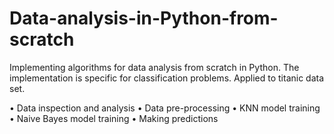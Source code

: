 # Data-analysis-in-Python-from-scratch
Implementing algorithms for data analysis from scratch in Python. 
The implementation is specific for classification problems. 
Applied to titanic data set.

•	Data inspection and analysis
•	Data pre-processing
•	KNN model training
•	Naive Bayes model training
•	Making predictions 

